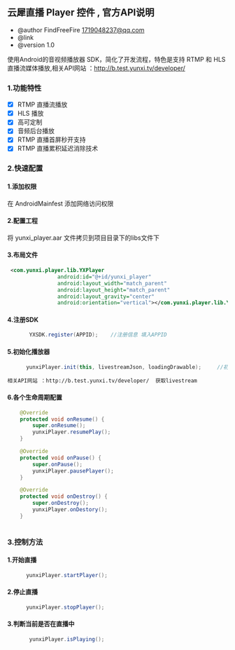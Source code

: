 ## 云犀直播 Player 控件 , 官方API说明
-  @author  FindFreeFire <1719048237@qq.com> 
-  @link 
-  @version 1.0 


使用Android的音视频播放器 SDK，简化了开发流程，特色是支持 RTMP 和 HLS 直播流媒体播放,相关API网站 ：http://b.test.yunxi.tv/developer/


### 1.功能特性
- [x] RTMP 直播流播放
- [x] HLS 播放
- [x] 高可定制
- [x] 音频后台播放
- [x] RTMP 直播首屏秒开支持
- [x] RTMP 直播累积延迟消除技术

### 2.快速配置

#### 1.添加权限
在 AndroidMainfest 添加网络访问权限
<uses-permission android:name="android.permission.INTERNET" />

#### 2.配置工程
将 yunxi_player.aar 文件拷贝到项目目录下的libs文件下

#### 3.布局文件
```xml
 <com.yunxi.player.lib.YXPlayer
                android:id="@+id/yunxi_player"
                android:layout_width="match_parent"
                android:layout_height="match_parent"
                android:layout_gravity="center"
                android:orientation="vertical"></com.yunxi.player.lib.YXPlayer>
```
#### 4.注册SDK
 
```java
       YXSDK.register(APPID);    //注册信息 填入APPID
```
    
#### 5.初始化播放器
   
```java
      yunxiPlayer.init(this, livestreamJson, loadingDrawable);     //初始化视频播放器
```
    相关API网站 ：http://b.test.yunxi.tv/developer/  获取livestream
#### 6.各个生命周期配置 
```java
    @Override
    protected void onResume() {
        super.onResume();
        yunxiPlayer.resumePlay();
    }

    @Override
    protected void onPause() {
        super.onPause();
        yunxiPlayer.pausePlayer();
    }

    @Override
    protected void onDestroy() {
        super.onDestroy();
        yunxiPlayer.onDestory();
    } 
    
```
### 3.控制方法
#### 1.开始直播
   
```java
      yunxiPlayer.startPlayer();
```  
#### 2.停止直播
   
```java
      yunxiPlayer.stopPlayer();
```  

#### 3.判断当前是否在直播中
   
```java
       yunxiPlayer.isPlaying();
```  
  
